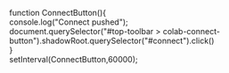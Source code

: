 function ConnectButton(){  
    console.log("Connect pushed");   
    document.querySelector("#top-toolbar > colab-connect-button").shadowRoot.querySelector("#connect").click()   
}  
setInterval(ConnectButton,60000);  
